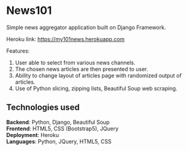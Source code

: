 # News101

Simple news aggregator application built on Django Framework.

Heroku link:  https://my101news.herokuapp.com

Features:

1.  User able to select from various news channels.
2.  The chosen news articles are then presented to user.
3.  Ability to change layout of articles page with randomized output of articles.
4.  Use of Python slicing, zipping lists, Beautiful Soup web scraping.  

  
## Technologies used


<b>Backend</b>: Python, Django, Beautiful Soup<br>
<b>Frontend</b>: HTML5, CSS (Bootstrap5), JQuery <br>
<b>Deployment</b>: Heroku <br>
<b>Languages</b>: Python, JQuery, HTML5, CSS <br>

